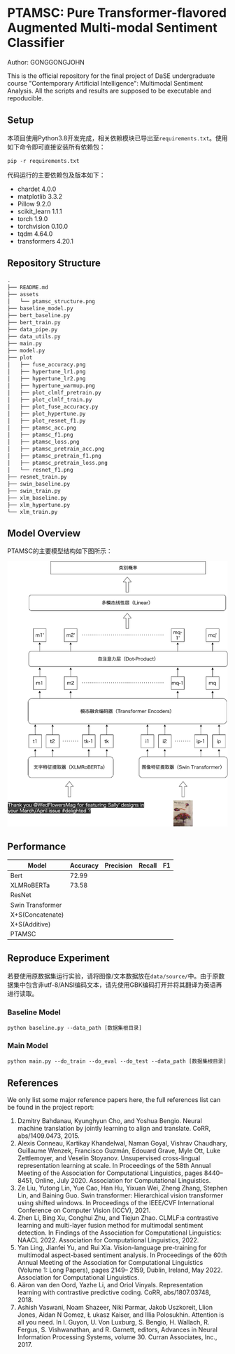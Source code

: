 # PTAMSC: Pure Transformer-flavored Augmented Multi-modal Sentiment Classifier

Author: GONGGONGJOHN

This is the official repository for the final project of DaSE undergraduate course "Contemporary Artificial Intelligence": Multimodal Sentiment Analysis. All the scripts and results are supposed to be executable and repoducible.

## Setup

本项目使用Python3.8开发完成，相关依赖模块已导出至`requirements.txt`。使用如下命令即可直接安装所有依赖包：

```shell
pip -r requirements.txt
```

代码运行的主要依赖包及版本如下：

- chardet 4.0.0
- matplotlib 3.3.2
- Pillow 9.2.0
- scikit_learn 1.1.1
- torch 1.9.0
- torchvision 0.10.0
- tqdm 4.64.0
- transformers 4.20.1

## Repository Structure

```
.
├── README.md
├── assets
│   └── ptamsc_structure.png
├── baseline_model.py
├── bert_baseline.py
├── bert_train.py
├── data_pipe.py
├── data_utils.py
├── main.py
├── model.py
├── plot
│   ├── fuse_accuracy.png
│   ├── hypertune_lr1.png
│   ├── hypertune_lr2.png
│   ├── hypertune_warmup.png
│   ├── plot_clmlf_pretrain.py
│   ├── plot_clmlf_train.py
│   ├── plot_fuse_accuracy.py
│   ├── plot_hypertune.py
│   ├── plot_resnet_f1.py
│   ├── ptamsc_acc.png
│   ├── ptamsc_f1.png
│   ├── ptamsc_loss.png
│   ├── ptamsc_pretrain_acc.png
│   ├── ptamsc_pretrain_f1.png
│   ├── ptamsc_pretrain_loss.png
│   └── resnet_f1.png
├── resnet_train.py
├── swin_baseline.py
├── swin_train.py
├── xlm_baseline.py
├── xlm_hypertune.py
└── xlm_train.py
```

## Model Overview

PTAMSC的主要模型结构如下图所示：

![structure](assets/ptamsc_structure.png)

## Performance

| Model            | Accuracy | Precision | Recall | F1   |
| ---------------- | -------- | --------- | ------ | ---- |
| Bert             | 72.99    |           |        |      |
| XLMRoBERTa       | 73.58    |           |        |      |
| ResNet           |          |           |        |      |
| Swin Transformer |          |           |        |      |
| X+S(Concatenate) |          |           |        |      |
| X+S(Additive)    |          |           |        |      |
| PTAMSC           |          |           |        |      |



## Reproduce Experiment

若要使用原数据集运行实验，请将图像/文本数据放在`data/source/`中。由于原数据集中包含非utf-8/ANSI编码文本，请先使用GBK编码打开并将其翻译为英语再进行读取。

### Baseline Model

```shell
python baseline.py --data_path [数据集根目录]
```

### Main Model

```shell
python main.py --do_train --do_eval --do_test --data_path [数据集根目录]
```

## References

We only list some major reference papers here, the full references list can be found in the project report:

1. Dzmitry Bahdanau, Kyunghyun Cho, and Yoshua Bengio. Neural machine translation by jointly learning to align and translate. CoRR, abs/1409.0473, 2015.
2. Alexis Conneau, Kartikay Khandelwal, Naman Goyal, Vishrav Chaudhary, Guillaume Wenzek, Francisco Guzmán, Edouard Grave, Myle Ott, Luke Zettlemoyer, and Veselin Stoyanov. Unsupervised cross-lingual representation learning at scale. In Proceedings of the 58th Annual Meeting of the Association for Computational Linguistics, pages 8440–8451, Online, July 2020. Association for Computational Linguistics.
3. Ze Liu, Yutong Lin, Yue Cao, Han Hu, Yixuan Wei, Zheng Zhang, Stephen Lin, and Baining Guo. Swin transformer: Hierarchical vision transformer using shifted windows. In Proceedings of the IEEE/CVF International Conference on Computer Vision (ICCV), 2021.
4. Zhen Li, Bing Xu, Conghui Zhu, and Tiejun Zhao. CLMLF:a contrastive learning and multi-layer fusion method for multimodal sentiment detection. In Findings of the Association for Computational Linguistics: NAACL 2022. Association for Computational Linguistics, 2022.
5. Yan Ling, Jianfei Yu, and Rui Xia. Vision-language pre-training for multimodal aspect-based sentiment analysis. In Proceedings of the 60th Annual Meeting of the Association for Computational Linguistics (Volume 1: Long Papers), pages 2149– 2159, Dublin, Ireland, May 2022. Association for Computational Linguistics.
6. Aäron van den Oord, Yazhe Li, and Oriol Vinyals. Representation learning with contrastive predictive coding. CoRR, abs/1807.03748, 2018.
7. Ashish Vaswani, Noam Shazeer, Niki Parmar, Jakob Uszkoreit, Llion Jones, Aidan N Gomez, Ł ukasz Kaiser, and Illia Polosukhin. Attention is all you need. In I. Guyon, U. Von Luxburg, S. Bengio, H. Wallach, R. Fergus, S. Vishwanathan, and R. Garnett, editors, Advances in Neural Information Processing Systems, volume 30. Curran Associates, Inc., 2017.

